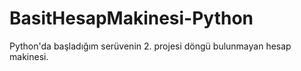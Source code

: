 # BasitHesapMakinesi-Python
Python'da başladığım serüvenin 2. projesi döngü bulunmayan hesap makinesi.
